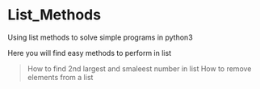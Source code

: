 # List_Methods
Using list methods to solve simple programs in python3

Here you will find easy methods to perform in list
> How to find 2nd largest and smaleest number in list
> How to remove elements from a list
